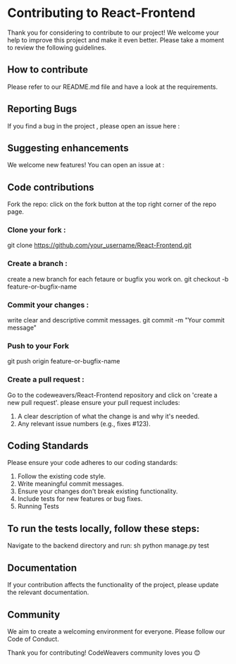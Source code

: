 # Contributing to React-Frontend
Thank you for considering to contribute to our project! We welcome your help to improve this project and make it even better. Please take a moment to review the following guidelines.

## How to contribute
Please refer to our README.md file and have a look at the requirements.

## Reporting Bugs
If you find a bug in the project , please open an issue here :

## Suggesting enhancements
We welcome new features! You can open an issue at :

## Code contributions
Fork the repo: click on the fork button at the top right corner of the repo page.

### Clone your fork :

git clone https://github.com/your_username/React-Frontend.git
### Create a branch : 
create a new branch for each fetaure or bugfix you work on.
git checkout -b feature-or-bugfix-name
### Commit your changes : 
write clear and descriptive commit messages.
git commit -m "Your commit message"
### Push to your Fork
git push origin feature-or-bugfix-name
### Create a pull request : 
Go to the codeweavers/React-Frontend repository and click on 'create a new pull request'. please ensure your pull request includes:
1. A clear description of what the change is and why it's needed.
2. Any relevant issue numbers (e.g., fixes #123).
## Coding Standards
Please ensure your code adheres to our coding standards:

1. Follow the existing code style.
2. Write meaningful commit messages.
3. Ensure your changes don't break existing functionality.
4. Include tests for new features or bug fixes.
5. Running Tests
## To run the tests locally, follow these steps:

Navigate to the backend directory and run: sh python manage.py test

## Documentation
If your contribution affects the functionality of the project, please update the relevant documentation.

## Community
We aim to create a welcoming environment for everyone. Please follow our Code of Conduct.

Thank you for contributing! CodeWeavers community loves you 😊
